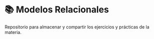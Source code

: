 # 📚 Modelos Relacionales

Repositorio para almacenar y compartir los ejercicios y prácticas de la materia.
